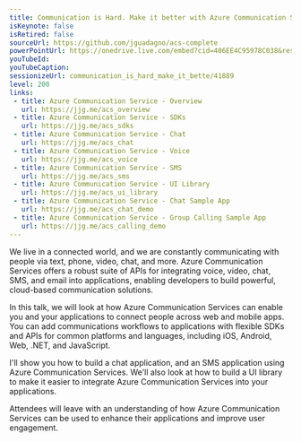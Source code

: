 ```yaml
---
title: Communication is Hard. Make it better with Azure Communication Services
isKeynote: false
isRetired: false
sourceUrl: https://github.com/jguadagno/acs-complete
powerPointUrl: https://onedrive.live.com/embed?cid=406EE4C95978C038&resid=406EE4C95978C038%2181604&authkey=AGCWVysQAprF7iE&em=2
youTubeId: 
youTubeCaption: 
sessionizeUrl: communication_is_hard_make_it_bette/41889
level: 200
links:
 - title: Azure Communication Service - Overview
   url: https://jjg.me/acs_overview
 - title: Azure Communication Service - SDKs
   url: https://jjg.me/acs_sdks
 - title: Azure Communication Service - Chat
   url: https://jjg.me/acs_chat
 - title: Azure Communication Service - Voice
   url: https://jjg.me/acs_voice
 - title: Azure Communication Service - SMS  
   url: https://jjg.me/acs_sms
 - title: Azure Communication Service - UI Library
   url: https://jjg.me/acs_ui_library
 - title: Azure Communication Service - Chat Sample App
   url: https://jjg.me/acs_chat_demo
 - title: Azure Communication Service - Group Calling Sample App
   url: https://jjg.me/acs_calling_demo
---
```

We live in a connected world, and we are constantly communicating with people via text, phone, video, chat, and more. Azure Communication Services offers a robust suite of APIs for integrating voice, video, chat, SMS, and email into applications, enabling developers to build powerful, cloud-based communication solutions.

In this talk, we will look at how Azure Communication Services can enable you and your applications to connect people across web and mobile apps. You can add communications workflows to applications with flexible SDKs and APIs for common platforms and languages, including iOS, Android, Web, .NET, and JavaScript.

I'll show you how to build a chat application, and an SMS application using Azure Communication Services. We'll also look at how to build a UI library to make it easier to integrate Azure Communication Services into your applications.

Attendees will leave with an understanding of how Azure Communication Services can be used to enhance their applications and improve user engagement.
